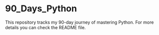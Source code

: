# 90_Days_Python
This repository tracks my 90-day journey of mastering Python.  For more details you can check the README file.
